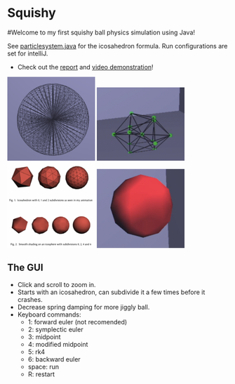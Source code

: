 # Squishy

#Welcome to my first squishy ball physics simulation using Java! 

See [particlesystem.java](src/comp559/particle/ParticleSystem.java) for the icosahedron formula. Run configurations are set for intelliJ.
* Check out the [report](report.pdf) and [video demonstration](https://www.youtube.com/watch?v=-ZCJqIITaxQ)!

<p float="left">
 <img src="pictures/pic1.png" alt="pic" width="200"/>
 <img src="pictures/pic2.png" alt="pic" width="200"/>
 <img src="pictures/pic3.png" alt="pic" width="200"/>
 <img src="pictures/pic4.png" alt="pic" width="200"/>
</p>

## The GUI
* Click and scroll to zoom in.
* Starts with an icosahedron, can subdivide it a few times before it crashes.
* Decrease spring damping for more jiggly ball.
* Keyboard commands:
  * 1: forward euler (not recomended)
  * 2: symplectic euler
  * 3: midpoint
  * 4: modified midpoint
  * 5: rk4
  * 6: backward euler
  * space: run
  * R: restart
